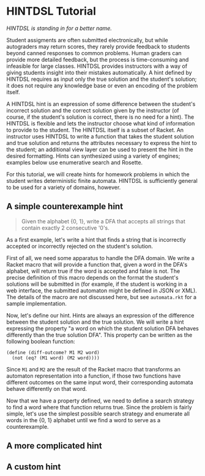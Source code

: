 # HINTDSL Tutorial

*HINTDSL is standing in for a better name.*

Student assigments are often submitted electronically, but while autograders may return scores, they rarely provide feedback to students beyond canned responses to common problems. Human graders can provide more detailed feedback, but the process is time-consuming and infeasible for large classes. HINTDSL provides instructors with a way of giving students insight into their mistakes automatically. A hint defined by HINTDSL requires as input only the true solution and the student's solution; it does not require any knowledge base or even an encoding of the problem itself.

A HINTDSL hint is an expression of some difference between the student's incorrect solution and the correct solution given by the instructor (of course, if the student's solution is correct, there is no need for a hint). The HINTDSL is flexible and lets the instructor choose what kind of information to provide to the student. The HINTDSL itself is a subset of Racket. An instructor uses HINTDSL to write a function that takes the student solution and true solution and returns the attributes necessary to express the hint to the student; an additional view layer can be used to present the hint in the desired formatting. Hints can synthesized using a variety of engines; examples below use enumerative search and Rosette.

For this tutorial, we will create hints for homework problems in which the student writes deterministic finite automata. HINTDSL is sufficiently general to be used for a variety of domains, however.

## A simple counterexample hint
> Given the alphabet {0, 1}, write a DFA that accepts all strings that contain exactly 2 consecutive '0's.

As a first example, let's write a hint that finds a string that is incorrectly accepted or incorrectly rejected on the student's solution.

First of all, we need some apparatus to handle the DFA domain. We write a Racket macro that will provide a function that, given a word in the DFA's alphabet, will return true if the word is accepted and false is not. The precise definition of this macro depends on the format the student's solutions will be submitted in (for example, if the student is working in a web interface, the submitted automaton might be defined in JSON or XML). The details of the macro are not discussed here, but see `automata.rkt` for a sample implementation.

Now, let's define our hint. Hints are always an expression of the difference between the student solution and the true solution. We will write a hint expressing the property "a word on which the student solution DFA behaves differently than the true solution DFA". This property can be written as the following boolean function:

```
(define (diff-outcome? M1 M2 word)
  (not (eq? (M1 word) (M2 word))))
```
Since `M1` and `M2` are the result of the Racket macro that transforms an automaton representation into a function, if those two functions have different outcomes on the same input word, their corresponding automata behave differently on that word.

Now that we have a property defined, we need to define a search strategy to find a word where that function returns true. Since the problem is fairly simple, let's use the simplest possible search strategy and enumerate all words in the {0, 1} alphabet until we find a word to serve as a counterexample.


## A more complicated hint

## A custom hint
